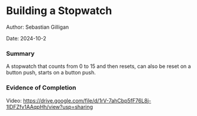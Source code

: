 #  Building a Stopwatch

Author: Sebastian Gilligan

Date: 2024-10-2

### Summary

A stopwatch that counts from 0 to 15 and then resets, can also be reset on a button push, starts on a button push.

### Evidence of Completion
Video: https://drive.google.com/file/d/1rV-7ahCbp5fF76L8j-1lDFZfv1AAqpHh/view?usp=sharing



